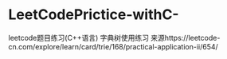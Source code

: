# LeetCodePrictice-withC-
leetcode题目练习(C++语言)
字典树使用练习 来源https://leetcode-cn.com/explore/learn/card/trie/168/practical-application-ii/654/ 
